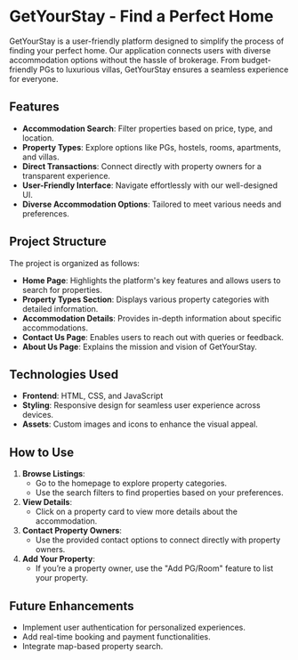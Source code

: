 # GetYourStay - Find a Perfect Home

GetYourStay is a user-friendly platform designed to simplify the process of finding your perfect home. Our application connects users with diverse accommodation options without the hassle of brokerage. From budget-friendly PGs to luxurious villas, GetYourStay ensures a seamless experience for everyone.

## Features

- **Accommodation Search**: Filter properties based on price, type, and location.
- **Property Types**: Explore options like PGs, hostels, rooms, apartments, and villas.
- **Direct Transactions**: Connect directly with property owners for a transparent experience.
- **User-Friendly Interface**: Navigate effortlessly with our well-designed UI.
- **Diverse Accommodation Options**: Tailored to meet various needs and preferences.

## Project Structure

The project is organized as follows:
- **Home Page**: Highlights the platform's key features and allows users to search for properties.
- **Property Types Section**: Displays various property categories with detailed information.
- **Accommodation Details**: Provides in-depth information about specific accommodations.
- **Contact Us Page**: Enables users to reach out with queries or feedback.
- **About Us Page**: Explains the mission and vision of GetYourStay.

## Technologies Used

- **Frontend**: HTML, CSS, and JavaScript
- **Styling**: Responsive design for seamless user experience across devices.
- **Assets**: Custom images and icons to enhance the visual appeal.

## How to Use

1. **Browse Listings**:
   - Go to the homepage to explore property categories.
   - Use the search filters to find properties based on your preferences.
2. **View Details**:
   - Click on a property card to view more details about the accommodation.
3. **Contact Property Owners**:
   - Use the provided contact options to connect directly with property owners.
4. **Add Your Property**:
   - If you’re a property owner, use the "Add PG/Room" feature to list your property.

## Future Enhancements

- Implement user authentication for personalized experiences.
- Add real-time booking and payment functionalities.
- Integrate map-based property search.

